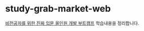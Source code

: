 # study-grab-market-web

[비전공자를 위한 진짜 입문 올인원 개발 부트캠프](https://www.inflearn.com/course/%EC%98%AC%EC%9D%B8%EC%9B%90-%EA%B0%9C%EB%B0%9C%ED%81%B4%EB%9E%98%EC%8A%A4/dashboard) 학습내용을 정리합니다.

